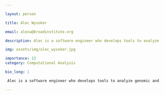 ```yaml
---

layout: person

title: Alec Wysoker

email: alecw@broadinstitute.org

description: Alec is a software engineer who develops tools to analyze genomic and transcriptomic data. ...

img: assets/img/alec_wysoker.jpg

importance: 13
category: Computational Analysis

bio_long: |

 Alec is a software engineer who develops tools to analyze genomic and transcriptomic data.

---
```


